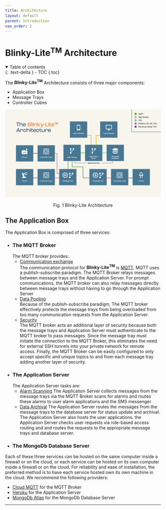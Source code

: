 ```yaml
---
title: Architecture
layout: default
parent: Introduction
nav_order: 2
---
```

# Blinky-Lite<sup>TM</sup> Architecture

<details open markdown="block">
  <summary>
    Table of contents
  </summary>
  {: .text-delta }
- TOC
{:toc}
</details>

The **Blinky-Lite<sup>TM</sup>** Architecture consists of three major components: 
- Application Box
- Message Trays
- Controller Cubes

<p align = "center"><img src = "/assets/images/architecture.jpg"></p>
<p align = "center">Fig. 1 Blinky-Lite Architecture</p>

## The Application Box
The Application Box is comprised of three services:
- ### The MQTT Broker  
  The MQTT broker provides:.
  - <ins>Communication exchange</ins>   
    The communication protocol for **Blinky-Lite<sup>TM</sup>** is [MQTT]. MQTT uses a publish-subscribe paradigm. The MQTT Broker relays messages between message trays and the Application Server. For prompt communications, the MQTT broker can also relay messages directly between message trays without having to go through the Application Server 
  - <ins>Data Pooling</ins>  
    Because of the publish-subscribe paradigm, The MQTT broker effectively protects the message trays from being overloaded from too many communication requests from the Application Server.
  - <ins>Security</ins>  
    The MQTT broker acts an additional layer of security because both the message trays and Application Server must authenticate to the MQTT broker to pass messages. Since the message tray must initiate the connection to the MQTT Broker, this eliminates the need for external SSH tunnels into your private network for remote access. Finally, the MQTT Broker can be easily configured to only accept specific and unique topics to and from each message tray adding another layer of security.
- ### The Application Server
  The Application Server tasks are:
  - <ins>Alarm Scanning</ins>
    The Application Server collects messages from the message trays via the MQTT Broker scans for alarms and routes these alarms to user alarm applications and the SMS messenger
  - <ins>Data Archival</ins>
    The Application Server routes the messages from the message trays  to the database server for status update and archival. The Application Server also hosts the user applications. the Application Server checks user requests via role-based access routing and and routes the requests to the appropriate message trays and database server.
- ### The MongoDb Database Server

Each of these three services can be hosted on the same computer inside a firewall or on the cloud, or each service can be hosted on its own computer inside a firewall or on the cloud. For reliability and ease of installation, the preferred method is to have each service hosted own its own machine in the cloud. We recommend the following providers:
- [Cloud MQTT] for the MQTT Broker
- [Heroku] for the Application Server
- [MongoDb Atlas] for the MongoDb Database Server

----
[Cloud MQTT]:https://www.cloudmqtt.com/
[Heroku]:https://www.heroku.com/
[MongoDb Atlas]:https://www.mongodb.com/atlas/database
[MQTT]:https://mqtt.org/